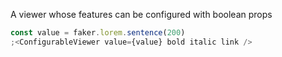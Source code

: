 A viewer whose features can be configured with boolean props

```js
const value = faker.lorem.sentence(200)
;<ConfigurableViewer value={value} bold italic link />
```
